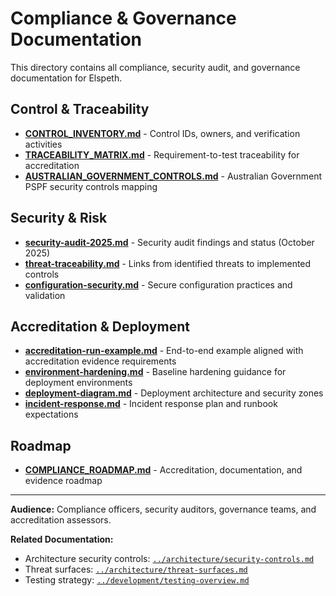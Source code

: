 # Compliance & Governance Documentation

This directory contains all compliance, security audit, and governance documentation for Elspeth.

## Control & Traceability

- **[CONTROL_INVENTORY.md](CONTROL_INVENTORY.md)** - Control IDs, owners, and verification activities
- **[TRACEABILITY_MATRIX.md](TRACEABILITY_MATRIX.md)** - Requirement-to-test traceability for accreditation
- **[AUSTRALIAN_GOVERNMENT_CONTROLS.md](AUSTRALIAN_GOVERNMENT_CONTROLS.md)** - Australian Government PSPF security controls mapping

## Security & Risk

- **[security-audit-2025.md](security-audit-2025.md)** - Security audit findings and status (October 2025)
- **[threat-traceability.md](threat-traceability.md)** - Links from identified threats to implemented controls
- **[configuration-security.md](configuration-security.md)** - Secure configuration practices and validation

## Accreditation & Deployment

- **[accreditation-run-example.md](accreditation-run-example.md)** - End-to-end example aligned with accreditation evidence requirements
- **[environment-hardening.md](environment-hardening.md)** - Baseline hardening guidance for deployment environments
- **[deployment-diagram.md](deployment-diagram.md)** - Deployment architecture and security zones
- **[incident-response.md](incident-response.md)** - Incident response plan and runbook expectations

## Roadmap

- **[COMPLIANCE_ROADMAP.md](COMPLIANCE_ROADMAP.md)** - Accreditation, documentation, and evidence roadmap

---

**Audience:** Compliance officers, security auditors, governance teams, and accreditation assessors.

**Related Documentation:**
- Architecture security controls: [`../architecture/security-controls.md`](../architecture/security-controls.md)
- Threat surfaces: [`../architecture/threat-surfaces.md`](../architecture/threat-surfaces.md)
- Testing strategy: [`../development/testing-overview.md`](../development/testing-overview.md)
